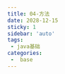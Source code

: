 ```yaml
---
title: 04-方法
date: 2028-12-15
sticky: 1
sidebar: 'auto'
tags:
 - java基础
categories:
 -  base
---
```

